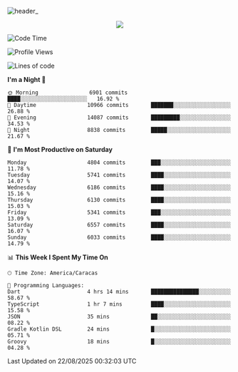 ![header_](https://github.com/user-attachments/assets/4010d822-ccdc-4198-b608-18c773338d18)


<p align="center">
  <a href="http://www.github.com/thevacs">
    <img src="https://github-readme-streak-stats.herokuapp.com/?user=thevacs&stroke=ffffff&background=1c1917&ring=0891b2&fire=0891b2&currStreakNum=ffffff&currStreakLabel=0891b2&sideNums=ffffff&sideLabels=ffffff&dates=ffffff&hide_border=true" />
  </a>
</p>

<!--START_SECTION:waka-->
![Code Time](http://img.shields.io/badge/Code%20Time-3%2C637%20hrs%2024%20mins-blue)

![Profile Views](http://img.shields.io/badge/Profile%20Views-2-blue)

![Lines of code](https://img.shields.io/badge/From%20Hello%20World%20I%27ve%20Written-7.6%20million%20lines%20of%20code-blue)

**I'm a Night 🦉** 

```text
🌞 Morning                6901 commits        ████░░░░░░░░░░░░░░░░░░░░░   16.92 % 
🌆 Daytime                10966 commits       ███████░░░░░░░░░░░░░░░░░░   26.88 % 
🌃 Evening                14087 commits       █████████░░░░░░░░░░░░░░░░   34.53 % 
🌙 Night                  8838 commits        █████░░░░░░░░░░░░░░░░░░░░   21.67 % 
```
📅 **I'm Most Productive on Saturday** 

```text
Monday                   4804 commits        ███░░░░░░░░░░░░░░░░░░░░░░   11.78 % 
Tuesday                  5741 commits        ████░░░░░░░░░░░░░░░░░░░░░   14.07 % 
Wednesday                6186 commits        ████░░░░░░░░░░░░░░░░░░░░░   15.16 % 
Thursday                 6130 commits        ████░░░░░░░░░░░░░░░░░░░░░   15.03 % 
Friday                   5341 commits        ███░░░░░░░░░░░░░░░░░░░░░░   13.09 % 
Saturday                 6557 commits        ████░░░░░░░░░░░░░░░░░░░░░   16.07 % 
Sunday                   6033 commits        ████░░░░░░░░░░░░░░░░░░░░░   14.79 % 
```


📊 **This Week I Spent My Time On** 

```text
🕑︎ Time Zone: America/Caracas

💬 Programming Languages: 
Dart                     4 hrs 14 mins       ███████████████░░░░░░░░░░   58.67 % 
TypeScript               1 hr 7 mins         ████░░░░░░░░░░░░░░░░░░░░░   15.58 % 
JSON                     35 mins             ██░░░░░░░░░░░░░░░░░░░░░░░   08.22 % 
Gradle Kotlin DSL        24 mins             █░░░░░░░░░░░░░░░░░░░░░░░░   05.71 % 
Groovy                   18 mins             █░░░░░░░░░░░░░░░░░░░░░░░░   04.28 % 
```


 Last Updated on 22/08/2025 00:32:03 UTC
<!--END_SECTION:waka-->
